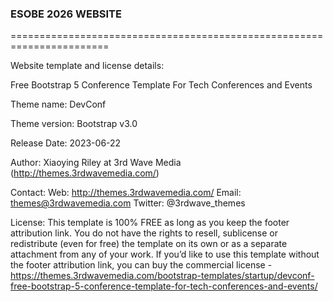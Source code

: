 ### ESOBE 2026 WEBSITE ### 
=======================================================================

Website template and license details: 

Free Bootstrap 5 Conference Template For Tech Conferences and Events

Theme name: DevConf

Theme version: Bootstrap v3.0

Release Date: 2023-06-22

Author: Xiaoying Riley at 3rd Wave Media (http://themes.3rdwavemedia.com/)

Contact:
Web: http://themes.3rdwavemedia.com/
Email: themes@3rdwavemedia.com
Twitter: @3rdwave_themes

License: 
This template is 100% FREE as long as you keep the footer attribution link. You do not have the rights to resell, sublicense or redistribute (even for free) the template on its own or as a separate attachment from any of your work.
If you’d like to use this template without the footer attribution link, you can buy the commercial license - https://themes.3rdwavemedia.com/bootstrap-templates/startup/devconf-free-bootstrap-5-conference-template-for-tech-conferences-and-events/
